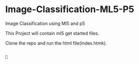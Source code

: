 # Image-Classification-ML5-P5
Image Classification using Ml5 and p5 

This Project will contain ml5 get started files.

Clone the repo and run the html file(index.htmk).

``` Need to have internet connection for the code to work.

🚀
